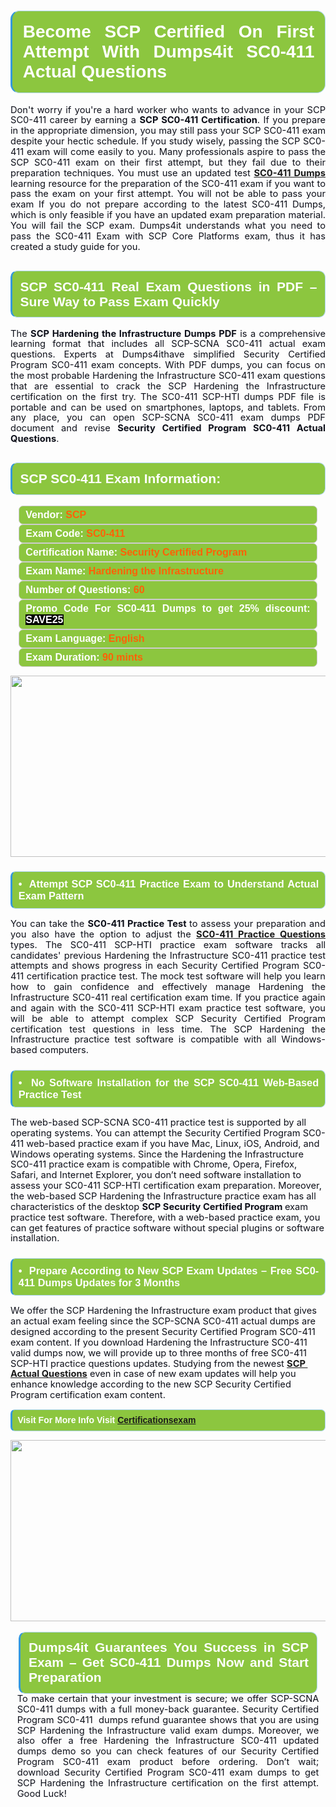 

<h1 style="text-align: justify;"><span style="font-family:Arial,Helvetica,sans-serif;"><strong><span style="display: block; color: #FFFFFF; background: #8cc63f; border: 0.5px solid #AED6F1; border-left: 3px solid #3498DB; padding: .6em; border-radius: 0.5em;">Become SCP Certified On First Attempt With Dumps4it SC0-411 Actual Questions </span></strong></span></h1>

<p style="margin: 0in 0.0001pt; text-align: justify;"><span style="font-size:11pt"><span style="line-height:115%"><span sans-serif="" style="font-family:Arial,"><span style="color:#0e101a">Don't worry if you're a hard worker who wants to advance in your SCP SC0-411 career by earning a <strong>SCP SC0-411 Certification</strong>. If you prepare in the appropriate dimension, you may still pass your SCP SC0-411 exam despite your hectic schedule. If you study wisely, passing the SCP SC0-411 exam will come easily to you. Many professionals aspire to pass the SCP SC0-411 exam on their first attempt, but they fail due to their preparation techniques. You must use an updated test <a href="https://www.dumps4it.com/sc0-411-dumps.html"><strong>SC0-411 Dumps</strong></a> learning resource for the preparation of the SC0-411 exam if you want to pass the exam on your first attempt. You will not be able to pass your exam If you do not prepare according to the latest SC0-411 Dumps, which is only feasible if you have an updated exam preparation material. You will fail the SCP exam. Dumps4it understands what you need to pass the SC0-411 Exam with SCP Core Platforms exam, thus it has created a study guide for you. </span></span></span></span></p>

<h2 style="text-align: justify;"><span style="font-family:Arial,Helvetica,sans-serif;"><strong><span style="display: block; color: #FFFFFF; background: #8cc63f; border: 0.5px solid #AED6F1; border-left: 3px solid #3498DB; padding: .6em; border-radius: 0.5em;">SCP SC0-411 Real Exam Questions in PDF – Sure Way to Pass Exam Quickly</span></strong></span></h2>

<p style="text-align: justify;"><span style="font-size:11pt"><span style="line-height:115%"><span sans-serif="" style="font-family:Arial,"><span style="color:#0e101a">The <strong>SCP Hardening the Infrastructure Dumps PDF</strong> is a comprehensive learning format that includes all SCP-SCNA SC0-411 actual exam questions. Experts at Dumps4ithave simplified Security Certified Program SC0-411 exam concepts. With PDF dumps, you can focus on the most probable Hardening the Infrastructure SC0-411 exam questions that are essential to crack the SCP Hardening the Infrastructure certification on the first try. The SC0-411 SCP-HTI dumps PDF file is portable and can be used on smartphones, laptops, and tablets. From any place, you can open SCP-SCNA SC0-411 exam dumps PDF document and revise <strong>Security Certified Program SC0-411 Actual Questions</strong>. </span></span></span></span><span style="font-size:11pt"><span style="line-height:normal"><span sans-serif="" style="font-family:Calibri,"><span style="font-size:12.0pt"><span style="color:#0e101a"><span style="font-size:12pt"><span new="" roman="" style="font-family:" times=""><span calibri="" style="font-family:"><span style="color:#0e101a"><span style="font-size:14px;"> </span></span></span></span></span></span></span></span></span></span></p>

<h2 style="text-align: justify;"><span style="font-family:Arial,Helvetica,sans-serif;"><strong><span style="display: block; color: #FFFFFF; background: #8cc63f; border: 0.5px solid #AED6F1; border-left: 3px solid #3498DB; padding: .6em; border-radius: 0.5em;">SCP SC0-411 Exam Information:</span></strong></span></h2>

<div style="margin: 0cm 10pt; background: rgb(140, 198, 63); border: 1px solid rgb(204, 204, 204); padding: 5px 10px; border-radius: 0.5em; text-align: justify;"><span style="font-family:Arial,Helvetica,sans-serif;"><span style="font-size: 11pt;"><span style="line-height: normal;"><strong><span style="font-size: 12.0pt;"><span style="color: #FFFFFF;">Vendor:</span> <span style="color: #FF6106;">SCP</span></span></strong></span></span></span></div>

<div style="margin: 0cm 10pt; background: rgb(140, 198, 63); border: 1px solid rgb(204, 204, 204); padding: 5px 10px; border-radius: 0.5em; text-align: justify;"><span style="font-family:Arial,Helvetica,sans-serif;"><span style="font-size: 11pt;"><span style="line-height: normal;"><strong><span style="font-size: 12.0pt;"><span style="color: #FFFFFF;">Exam Code:</span> <span style="color: #FF6106;">SC0-411</span></span></strong></span></span></span></div>

<div style="margin: 0cm 10pt; background: rgb(140, 198, 63); border: 1px solid rgb(204, 204, 204); padding: 5px 10px; border-radius: 0.5em; text-align: justify;"><span style="font-family:Arial,Helvetica,sans-serif;"><span style="font-size: 11pt;"><span style="line-height: normal;"><strong><span style="font-size: 12.0pt;"><span style="color: #FFFFFF;">Certification Name:</span> <span style="color: #FF6106;">Security Certified Program</span></span></strong></span></span></span></div>

<div style="margin: 0cm 10pt; background: rgb(140, 198, 63); border: 1px solid rgb(204, 204, 204); padding: 5px 10px; border-radius: 0.5em; text-align: justify;"><span style="font-family:Arial,Helvetica,sans-serif;"><span style="font-size: 11pt;"><span style="line-height: normal;"><strong><span style="font-size: 12.0pt;"><span style="color: #FFFFFF;">Exam Name:</span> <span style="color: #FF6106;">Hardening the Infrastructure</span></span></strong></span></span></span></div>

<div style="margin: 0cm 10pt; background: rgb(140, 198, 63); border: 1px solid rgb(204, 204, 204); padding: 5px 10px; border-radius: 0.5em; text-align: justify;"><span style="font-family:Arial,Helvetica,sans-serif;"><span style="font-size: 11pt;"><span style="line-height: normal;"><strong><span style="font-size: 12.0pt;"><span style="color: #FFFFFF;">Number of Questions: </span><span style="color: #FF6106;">60</span></span></strong></span></span></span></div>

<div style="margin: 0cm 10pt; background: rgb(140, 198, 63); border: 1px solid rgb(204, 204, 204); padding: 5px 10px; border-radius: 0.5em; text-align: justify;"><span style="font-family:Arial,Helvetica,sans-serif;"><span style="font-size: 11pt;"><span style="line-height: normal;"><strong><span style="font-size: 12.0pt;"><span style="color: #FFFFFF;">Promo Code For SC0-411 Dumps to get 25% discount: </span><span style="color:#FFFFFF;"><span style="background-color:#000000;">SAVE25</span></span></span></strong></span></span></span></div>

<div style="margin: 0cm 10pt; background: rgb(140, 198, 63); border: 1px solid rgb(204, 204, 204); padding: 5px 10px; border-radius: 0.5em; text-align: justify;"><span style="font-family:Arial,Helvetica,sans-serif;"><span style="font-size: 11pt;"><span style="line-height: normal;"><strong><span style="font-size: 12.0pt;"><span style="color: #FFFFFF;">Exam Language:</span> <span style="color: #FF6106;">English</span></span></strong></span></span></span></div>

<div style="margin: 0cm 10pt; background: rgb(140, 198, 63); border: 1px solid rgb(204, 204, 204); padding: 5px 10px; border-radius: 0.5em; text-align: justify;"><span style="font-family:Arial,Helvetica,sans-serif;"><span style="font-size: 11pt;"><span style="line-height: normal;"><strong><span style="font-size: 12.0pt;"><span style="color: #FFFFFF;">Exam Duration: </span><span style="color: #FF6106;">90 mints</span></span></strong></span></span></span></div>

<p style="text-align: center;"><a href="https://www.dumps4it.com/sc0-411-dumps.html"><img src="https://i.imgur.com/a474NNd.jpg" style="height: 290px; width: 700px;" /></a></p>

<h3 style="text-align: justify;"><span style="font-family:Arial,Helvetica,sans-serif;"><strong><span style="display: block; color: #FFFFFF; background: #8cc63f; border: 0.5px solid #AED6F1; border-left: 3px solid #3498DB; padding: .6em; border-radius: 0.5em;">•  Attempt SCP SC0-411 Practice Exam to Understand Actual Exam Pattern </span></strong></span></h3>

<p style="text-align:justify; margin-right:0in; margin-left:0in"><span style="font-size:11pt"><span style="line-height:115%"><span sans-serif="" style="font-family:Arial,"><span style="color:#0e101a">You can take the <strong>SC0-411 Practice Test </strong>to assess your preparation and you also have the option to adjust the <a href="https://www.dumps4it.com/sc0-411-dumps.html"><strong>SC0-411 Practice Questions</strong></a> types. The SC0-411 SCP-HTI practice exam software tracks all candidates' previous Hardening the Infrastructure SC0-411 practice test attempts and shows progress in each Security Certified Program SC0-411 certification practice test. The mock test software will help you learn how to gain confidence and effectively manage Hardening the Infrastructure SC0-411 real certification exam time. If you practice again and again with the SC0-411 SCP-HTI exam practice test software, you will be able to attempt complex SCP Security Certified Program certification test questions in less time. The SCP Hardening the Infrastructure practice test software is compatible with all Windows-based computers.</span></span></span></span></p>

<h3 style="text-align: justify;"><span style="font-family:Arial,Helvetica,sans-serif;"><strong><span style="display: block; color: #FFFFFF; background: #8cc63f; border: 0.5px solid #AED6F1; border-left: 3px solid #3498DB; padding: .6em; border-radius: 0.5em;">•  No Software Installation for the SCP SC0-411 Web-Based Practice Test </span></strong></span></h3>

<p><span style="font-size:11pt"><span style="line-height:115%"><span sans-serif="" style="font-family:Arial,"><span style="color:#0e101a">The web-based SCP-SCNA SC0-411 practice test is supported by all operating systems. You can attempt the Security Certified Program SC0-411 web-based practice exam if you have Mac, Linux, iOS, Android, and Windows operating systems. Since the Hardening the Infrastructure SC0-411 practice exam is compatible with Chrome, Opera, Firefox, Safari, and Internet Explorer, you don’t need software installation to assess your SC0-411 SCP-HTI certification exam preparation. Moreover, the web-based SCP Hardening the Infrastructure practice exam has all characteristics of the desktop <strong>SCP Security Certified Program </strong>exam practice test software. Therefore, with a web-based practice exam, you can get features of practice software without special plugins or software installation.</span></span></span></span></p>

<h3 style="text-align: justify;"><span style="font-family:Arial,Helvetica,sans-serif;"><strong><span style="display: block; color: #FFFFFF; background: #8cc63f; border: 0.5px solid #AED6F1; border-left: 3px solid #3498DB; padding: .6em; border-radius: 0.5em;">•  Prepare According to New SCP Exam Updates – Free SC0-411 Dumps Updates for 3 Months</span></strong></span></h3>

<p><span style="font-size:11pt"><span style="line-height:115%"><span sans-serif="" style="font-family:Arial,"><span style="color:#0e101a">We offer the SCP Hardening the Infrastructure exam product that gives an actual exam feeling since the SCP-SCNA SC0-411 actual dumps are designed according to the present Security Certified Program SC0-411 exam content. If you download Hardening the Infrastructure SC0-411 valid dumps now, we will provide up to three months of free SC0-411 SCP-HTI practice questions updates. Studying from the newest <a href="https://www.dumps4it.com/scp-real-exams.html"><strong>SCP  Actual Questions</strong></a> even in case of new exam updates will help you enhance knowledge according to the new SCP Security Certified Program certification exam content.</span></span></span></span></p>

<p style="text-align:justify; margin-right:0in; margin-left:0in"><span style="font-family:Arial,Helvetica,sans-serif;"><strong><span style="display: block; color: #FFFFFF; background: #8cc63f; border: 0.5px solid #AED6F1; border-left: 3px solid #3498DB; padding: .6em; border-radius: 0.5em;"><span ms="" trebuchet="">Visit For More Info Visit </span><a href="https://www.certificationsexam.com/" ms="" trebuchet="">Certificationsexam</a></span></strong></span></p>

<p style="margin: 0in 0.0001pt; text-align: center;"><a href="https://www.dumps4it.com/sc0-411-dumps.html"><img src="https://i.imgur.com/tHvwmqt.jpg" style="height: 290px; width: 700px;" /></a></p>

<p style="margin: 0in 0.0001pt; text-align: center;"> </p>

<h2 style="margin: 0in 10pt; text-align: justify;"><span style="font-family:Arial,Helvetica,sans-serif;"><strong><span style="display: block; color: #FFFFFF; background: #8cc63f; border: 0.5px solid #AED6F1; border-left: 3px solid #3498DB; padding: .6em; border-radius: 0.5em;">Dumps4it Guarantees You Success in SCP Exam – Get SC0-411 Dumps Now and Start Preparation </span></strong></span></h2>

<p style="text-align:justify; margin:0in 8pt"><span style="font-size:11pt"><span style="line-height:115%"><span sans-serif="" style="font-family:Arial,"><span style="color:#0e101a">To make certain that your investment is secure; we offer SCP-SCNA SC0-411 dumps with a full money-back guarantee. Security Certified Program SC0-411  dumps refund guarantee shows that you are using SCP Hardening the Infrastructure valid exam dumps. Moreover, we also offer a free Hardening the Infrastructure SC0-411 updated dumps demo so you can check features of our Security Certified Program SC0-411 exam product before ordering. Don’t wait; download Security Certified Program SC0-411 exam dumps to get SCP Hardening the Infrastructure certification on the first attempt. Good Luck!</span></span></span></span></p>
<gdiv></gdiv><gdiv></gdiv><gdiv></gdiv><gdiv></gdiv><gdiv></gdiv><gdiv></gdiv><gdiv></gdiv><gdiv></gdiv><gdiv></gdiv><gdiv></gdiv><gdiv></gdiv><gdiv></gdiv><gdiv></gdiv><gdiv></gdiv><gdiv></gdiv><gdiv></gdiv><gdiv></gdiv><gdiv></gdiv><gdiv></gdiv><gdiv></gdiv><gdiv></gdiv><gdiv></gdiv><gdiv></gdiv><gdiv></gdiv><gdiv></gdiv><gdiv></gdiv><gdiv></gdiv><gdiv></gdiv><gdiv></gdiv><gdiv></gdiv>
